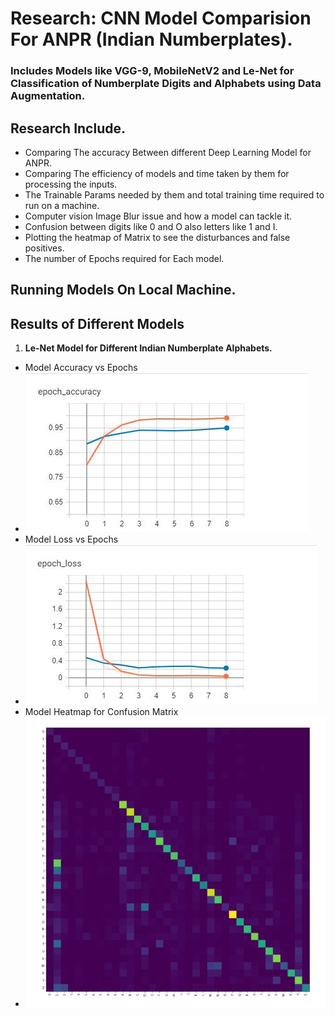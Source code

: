 # Research: CNN Model Comparision For ANPR (Indian Numberplates).
### Includes Models like VGG-9, MobileNetV2 and Le-Net for Classification of Numberplate Digits and Alphabets using Data Augmentation.
## Research Include.
- Comparing The accuracy Between different Deep Learning Model for ANPR.
- Comparing The efficiency of models and time taken by them for processing the inputs.
- The Trainable Params needed by them and total training time required to run on a machine.
- Computer vision Image Blur issue and how a model can tackle it.
- Confusion between digits like 0 and O also letters like 1 and I.
- Plotting the heatmap of Matrix to see the disturbances and false positives.
- The number of Epochs required for Each model.

## Running Models On Local Machine.

## Results of Different Models
1. **Le-Net Model for Different Indian Numberplate Alphabets.** 
  - Model Accuracy vs Epochs
  - ![alt text](https://github.com/droidy12527/DeepLearningModelComparision/blob/master/Le-Net%20Acc.jpeg?raw=true)
  - Model Loss vs Epochs
  - ![alt text](https://github.com/droidy12527/DeepLearningModelComparision/blob/master/Le-Net%20Loss.jpeg?raw=true)
  - Model Heatmap for Confusion Matrix
  - ![alt text](https://github.com/droidy12527/DeepLearningModelComparision/blob/master/Le-Net%20Heatmap.jpeg?raw=true)
